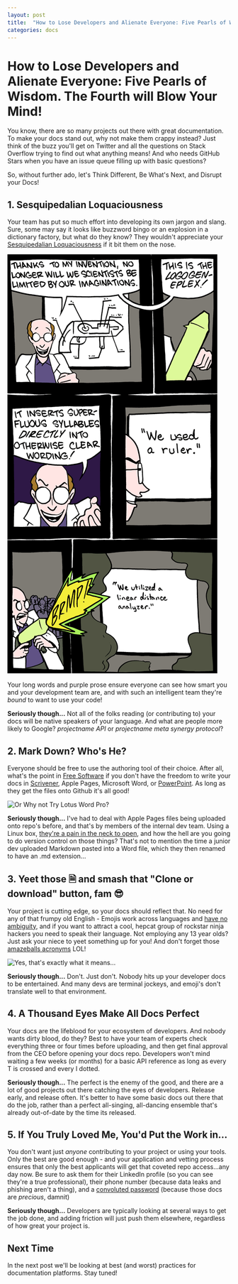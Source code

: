 ```yaml
---
layout: post
title:  "How to Lose Developers and Alienate Everyone: Five Pearls of Wisdom. The Fourth will Blow Your Mind!"
categories: docs
---
```

# How to Lose Developers and Alienate Everyone: Five Pearls of Wisdom. The Fourth will Blow Your Mind!

You know, there are so many projects out there with great documentation. To make your docs stand out, why not make them crappy instead? Just think of the buzz you'll get on Twitter and all the questions on Stack Overflow trying to find out what anything means! And who needs GitHub Stars when you have an issue queue filling up with basic questions?

So, without further ado, let's Think Different, Be What's Next, and Disrupt your Docs!

## 1. Sesquipedalian Loquaciousness

Your team has put so much effort into developing its own jargon and slang. Sure, some may say it looks like buzzword bingo or an explosion in a dictionary factory, but what do they know? They wouldn't appreciate your [Sesquipedalian Loquaciousness](https://tvtropes.org/pmwiki/pmwiki.php/Main/SesquipedalianLoquaciousness) if it bit them on the nose.

![Saturday Morning Breakfast Cereal](/images/docs/jargon.gif)

Your long words and purple prose ensure everyone can see how smart you and your development team are, and with such an intelligent team they're *bound* to want to use your code!

**Seriously though...** Not all of the folks reading (or contributing to) your docs will be native speakers of your language. And what are people more likely to Google? *projectname API* or *projectname meta synergy protocol*?

## 2. Mark Down? Who's He?

Everyone should be free to use the authoring tool of their choice. After all, what's the point in [Free Software](https://en.wikipedia.org/wiki/Free_software) if you don't have the freedom to write your docs in [Scrivener](https://www.literatureandlatte.com/scrivener/overview), Apple Pages, Microsoft Word, or [PowerPoint](https://www.slidemagic.com/blog/2012/07/powerpoint-as-word-processor.html). As long as they get the files onto Github it's all good!

![Or Why not Try Lotus Word Pro?](https://upload.wikimedia.org/wikipedia/en/9/95/Word_Pro.png)

**Seriously though...** I've had to deal with Apple Pages files being uploaded onto repo's before, and that's by members of the internal dev team. Using a Linux box, [they're a pain in the neck to open](https://askubuntu.com/questions/43430/how-to-open-mac-documents-page-on-libreoffice/709346), and how the hell are you going to do version control on those things? That's not to mention the time a junior dev uploaded Markdown pasted into a Word file, which they then renamed to have an .md extension...

## 3. Yeet those 🗎  and smash that "Clone or download" button, fam 😎

Your project is cutting edge, so your docs should reflect that. No need for any of that frumpy old English - Emojis work across languages and [have no ambiguity](https://www.lifehack.org/388903/how-people-interpret-emojis-differently-will-amaze-you), and if you want to attract a cool, hepcat group of rockstar ninja hackers you need to speak their language. Not employing any 13 year olds? Just ask your niece to yeet something up for you! And don't forget those [amazeballs acronyms](https://imgur.com/DDynzMk) LOL!

![Yes, that's exactly what it means...](images/lol.jpg)

**Seriously though...** Don't. Just don't. Nobody hits up your developer docs to be entertained. And many devs are terminal jockeys, and emoji's don't translate well to that environment.

## 4. A Thousand Eyes Make All Docs Perfect

Your docs are the lifeblood for your ecosystem of developers. And nobody wants dirty blood, do they? Best to have your team of experts check everything three or four times before uploading, and then get final approval from the CEO before opening your docs repo. Developers won't mind waiting a few weeks (or months) for a basic API reference as long as every T is crossed and every I dotted.

**Seriously though...** The perfect is the enemy of the good, and there are a lot of good projects out there catching the eyes of developers. Release early, and release often. It's better to have some basic docs out there that do the job, rather than a perfect all-singing, all-dancing ensemble that's already out-of-date by the time its released.

## 5. If You Truly Loved Me, You'd Put the Work in...

You don't want just *anyone* contributing to your project or using your tools. Only the best are good enough - and your application and vetting process ensures that only the best applicants will get that coveted repo access...any day now. Be sure to ask them for their LinkedIn profile (so you can see they're a true professional), their phone number (because data leaks and phishing aren't a thing), and a [convoluted password](https://xkcd.com/936/) (because those docs are *precious*, damnit)

**Seriously though...** Developers are typically looking at several ways to get the job done, and adding friction will just push them elsewhere, regardless of how great your project is.

## Next Time

In the next post we'll be looking at best (and worst) practices for documentation platforms. Stay tuned!
